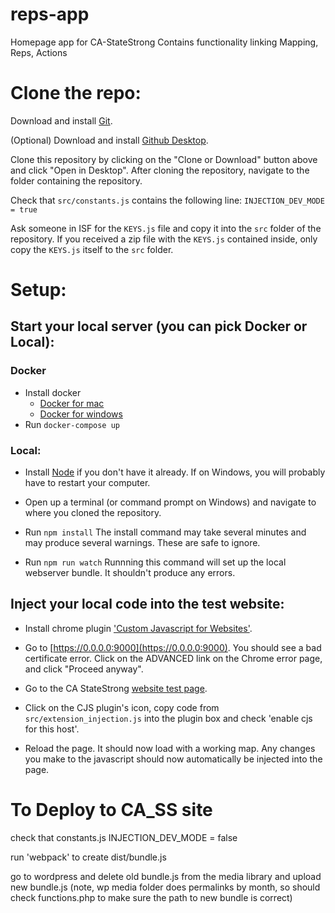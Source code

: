 # reps-app
Homepage app for CA-StateStrong
Contains functionality linking Mapping, Reps, Actions

# Clone the repo:
Download and install [Git](https://git-scm.com/downloads).

(Optional) Download and install [Github Desktop](https://desktop.github.com/).

Clone this repository by clicking on the "Clone or Download" button above and click "Open in Desktop". After cloning the repository, navigate to the folder containing the repository.

Check that `src/constants.js` contains the following line:
```INJECTION_DEV_MODE = true```

Ask someone in ISF for the `KEYS.js` file and copy it into the `src` folder of the repository. If you received a zip file with the `KEYS.js` contained inside, only copy the `KEYS.js` itself to the `src` folder.

# Setup:

## Start your local server (you can pick Docker or Local):

### Docker
* Install docker
  * [Docker for mac](https://store.docker.com/editions/community/docker-ce-desktop-mac)
  * [Docker for windows](https://store.docker.com/editions/community/docker-ce-desktop-windows)
* Run `docker-compose up`

### Local:
* Install [Node](https://nodejs.org/en/download/) if you don't have it already.
If on Windows, you will probably have to restart your computer.

* Open up a terminal (or command prompt on Windows) and navigate to where you cloned the repository.

* Run `npm install` 
The install command may take several minutes and may produce several warnings. These are safe to ignore.

* Run `npm run watch`
Runnning this command will set up the local webserver bundle. It shouldn't produce any errors.

## Inject your local code into the test website:
* Install chrome plugin ['Custom Javascript for Websites'](https://chrome.google.com/webstore/detail/custom-javascript-for-web/poakhlngfciodnhlhhgnaaelnpjljija).

* Go to [https://0.0.0.0:9000](https://0.0.0.0:9000). You should see a bad certificate error. Click on the ADVANCED link on the Chrome error page, and click "Proceed anyway".

* Go to the CA StateStrong [website test page](https://ca.state-strong.org/index.php/test).

* Click on the CJS plugin's icon, copy code from `src/extension_injection.js` into the plugin box and check 'enable cjs for this host'.

* Reload the page. It should now load with a working map. Any changes you make to the javascript should now automatically be injected into the page.

# To Deploy to CA_SS site

check that constants.js INJECTION_DEV_MODE = false

run 'webpack' to create dist/bundle.js

go to wordpress and delete old bundle.js from the media library and upload new bundle.js
(note, wp media folder does permalinks by month, so should check functions.php to make sure the path to new bundle is correct)


